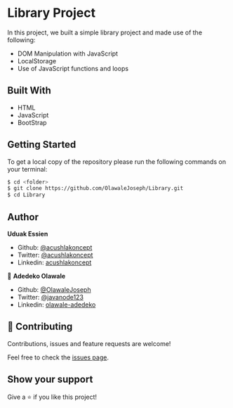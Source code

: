# Library Project

In this project, we built a simple library project and made use of the following:

- DOM Manipulation with JavaScript
- LocalStorage
- Use of JavaScript functions and loops

## Built With

- HTML
- JavaScript
- BootStrap

## Getting Started

To get a local copy of the repository please run the following commands on your terminal:

```bash
$ cd <folder>
$ git clone https://github.com/OlawaleJoseph/Library.git
$ cd Library
```

## Author

**Uduak Essien**

- Github: [@acushlakoncept](https://github.com/acushlakoncept/)
- Twitter: [@acushlakoncept](https://twitter.com/acushlakoncept)
- Linkedin: [acushlakoncept](https://www.linkedin.com/in/acushlakoncept/)

👤 **Adedeko Olawale**

- Github: [@OlawaleJoseph](https://github.com/OlawaleJoseph)
- Twitter: [@javanode123](https://twitter.com/javanode123)
- Linkedin: [olawale-adedeko](http://www.linkedin.com/in/olawale-adedeko)


## 🤝 Contributing

Contributions, issues and feature requests are welcome!

Feel free to check the [issues page](https://github.com/OlawaleJoseph/Library/issues).

## Show your support

Give a ⭐️ if you like this project!